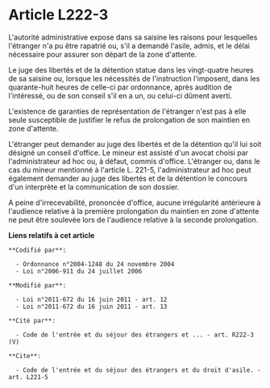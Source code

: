# Article L222-3

L'autorité administrative expose dans sa saisine les raisons pour lesquelles l'étranger n'a pu être rapatrié ou, s'il a
demandé l'asile, admis, et le délai nécessaire pour assurer son départ de la zone d'attente. 

Le juge des libertés et de la détention statue dans les vingt-quatre heures de sa saisine ou, lorsque les nécessités de
l'instruction l'imposent, dans les quarante-huit heures de celle-ci par ordonnance, après audition de l'intéressé, ou de son
conseil s'il en a un, ou celui-ci dûment averti. 

L'existence de garanties de représentation de l'étranger n'est pas à elle seule susceptible de justifier le refus de
prolongation de son maintien en zone d'attente. 

L'étranger peut demander au juge des libertés et de la détention qu'il lui soit désigné un conseil d'office. Le mineur est
assisté d'un avocat choisi par l'administrateur ad hoc ou, à défaut, commis d'office. L'étranger ou, dans le cas du mineur
mentionné à l'article L. 221-5, l'administrateur ad hoc peut également demander au juge des libertés et de la détention le
concours d'un interprète et la communication de son dossier. 

A peine d'irrecevabilité, prononcée d'office, aucune irrégularité antérieure à l'audience relative à la première prolongation
du maintien en zone d'attente ne peut être soulevée lors de l'audience relative à la seconde prolongation.

**Liens relatifs à cet article**

	**Codifié par**:

	  - Ordonnance n°2004-1248 du 24 novembre 2004
	  - Loi n°2006-911 du 24 juillet 2006

	**Modifié par**:

	  - Loi n°2011-672 du 16 juin 2011 - art. 12
	  - Loi n°2011-672 du 16 juin 2011 - art. 13

	**Cité par**:

	  - Code de l'entrée et du séjour des étrangers et ... - art. R222-3 (V)

	**Cite**:

	  - Code de l'entrée et du séjour des étrangers et du droit d'asile. - art. L221-5
